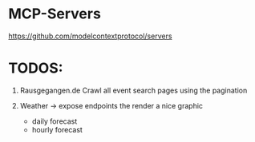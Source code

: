 # MCP-Servers

https://github.com/modelcontextprotocol/servers

# TODOS:

1. Rausgegangen.de Crawl all event search pages using the pagination

2. Weather -> expose endpoints the render a nice graphic
   - daily forecast
   - hourly forecast
